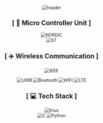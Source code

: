 <div align=center>

![header](https://capsule-render.vercel.app/api?type=waving&color=df1e26&height=300&section=header&text=SRV%20Positioning&fontColor=ffcf40&fontAlignY=36&fontSize=80&desc=RnD%20Center&descSize=30&descAlignY=55)

## [ :robot: Micro Controller Unit ]

![NORDIC](https://img.shields.io/badge/nordic%20semiconductor-00A9CE?style=for-the-badge&logo=nordicsemiconductor&logoColor=white)<br/>
![ST](https://img.shields.io/badge/ST%20microelectronics-03234B?style=for-the-badge&logo=STmicroelectronics&logoColor=white)
<br/>


## [ :airplane: Wireless Communication ]

![IEEE](https://img.shields.io/badge/IEEE-00629B?style=for-the-badge&logo=IEEE&logoColor=white)

![UWB](https://img.shields.io/badge/UWB-A8B9CC?style=for-the-badge)
![Bluetooth](https://img.shields.io/badge/Bluetooth-A8B9CC?style=for-the-badge)
![WIFI](https://img.shields.io/badge/WIFI-A8B9CC?style=for-the-badge)
![LTE](https://img.shields.io/badge/LTE-A8B9CC?style=for-the-badge)

## [ :computer: Tech Stack ]
![linux](https://img.shields.io/badge/zephyr-FCC624?style=for-the-badge&logo=linux&logoColor=white)<br/>
![C](https://img.shields.io/badge/C-A8B9CC?style=for-the-badge&logo=C&logoColor=white)
![Python](https://img.shields.io/badge/Python-3776AB?style=for-the-badge&logo=Python&logoColor=white)
</div>
